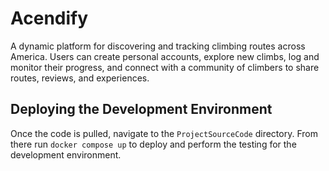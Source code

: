 # Acendify
A dynamic platform for discovering and tracking climbing routes across America. Users can create personal accounts, explore new climbs, log and monitor their progress, and connect with a community of climbers to share routes, reviews, and experiences.


## Deploying the Development Environment
Once the code is pulled, navigate to the `ProjectSourceCode` directory. From there run `docker compose up` to deploy and perform the testing for the development environment.